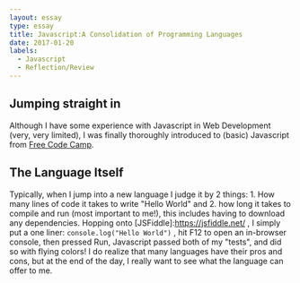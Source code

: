 ```yaml
---
layout: essay
type: essay
title: Javascript:A Consolidation of Programming Languages
date: 2017-01-20
labels:
  - Javascript
  - Reflection/Review
---
```


## Jumping straight in
Although I have some experience with Javascript in Web Development (very, very limited), I was finally thoroughly introduced to (basic) Javascript from [Free Code Camp](https://www.freecodecamp.com/). 

## The Language Itself 
Typically, when I jump into a new language I judge it by 2 things: 1. How many lines of code it takes to write "Hello World" and 2. how long it takes to compile and run (most important to me!), this includes having to download any dependencies. Hopping onto [JSFiddle]:https://jsfiddle.net/ , I simply put a one liner: `console.log("Hello World")` , hit F12 to open an in-browser console, then pressed Run, Javascript passed both of my "tests", and did so with flying colors! I do realize that many languages have their pros and cons, but at the end of the day,  I really want to see what the language can offer to me.  
